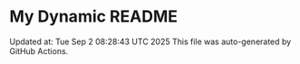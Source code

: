 # My Dynamic README
Updated at: Tue Sep  2 08:28:43 UTC 2025
This file was auto-generated by GitHub Actions.
